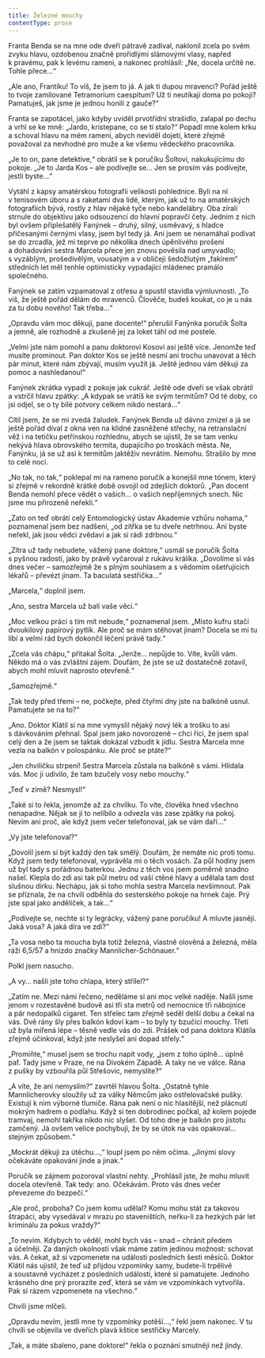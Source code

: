 ```yaml
---
title: Železné mouchy
contentType: prose
---
```


<section>

Franta Benda se na mne ode dveří pátravě zadíval, naklonil zcela po svém zvyku hlavu, ozdobenou značně prořídlými slámovými vlasy, napřed k pravému, pak k levému rameni, a nakonec prohlásil: „Ne, docela určitě ne. Tohle přece…“

„Ale ano, Frantíku! To víš, že jsem to já. A jak ti dupou mravenci? Pořád ještě to tvoje zamilované Tetramorium caespitum? Už ti neutíkají doma po pokoji? Pamatuješ, jak jsme je jednou honili z gauče?“

Franta se zapotácel, jako kdyby uviděl prvotřídní strašidlo, zalapal po dechu a vrhl se ke mně: „Jardo, kristepane, co se ti stalo?“ Popadl mne kolem krku a schoval hlavu na mém rameni, abych neviděl dojetí, které zřejmě považoval za nevhodné pro muže a ke všemu vědeckého pracovníka.

„Je to on, pane detektive,“ obrátil se k poručíku Šoltovi, nakukujícímu do pokoje. „Je to Jarda Kos – ale podívejte se… Jen se prosím vás podívejte, jestli byste…“

Vytáhl z kapsy amatérskou fotografii velikosti pohlednice. Byli na ní v tenisovém úboru a s raketami dva lidé, kterým, jak už to na amatérských fotografiích bývá, rostly z hlav nějaké tyče nebo kandelábry. Oba zírali strnule do objektivu jako odsouzenci do hlavní popravčí čety. Jedním z nich byl ovšem připlešatělý Fanýnek – druhý, silný, usměvavý, s hladce přičesanými černými vlasy, jsem byl tedy já. Ani jsem se nenamáhal podívat se do zrcadla, jež mi teprve po několika dnech úpěnlivého prošení a dohadování sestra Marcela přece jen znovu pověsila nad umyvadlo; s vyzáblým, prošedivělým, vousatým a v obličeji šedožlutým „fakírem“ středních let měl tenhle optimisticky vypadající mládenec pramálo společného.

Fanýnek se zatím vzpamatoval z otřesu a spustil stavidla výmluvnosti. „To víš, že ještě pořád dělám do mravenců. Člověče, budeš koukat, co je u nás za tu dobu nového! Tak třeba…“

„Opravdu vám moc děkuji, pane docente!“ přerušil Fanýnka poručík Šolta a jemně, ale rozhodně a zkušeně jej za loket táhl od mé postele.

„Velmi jste nám pomohl a panu doktorovi Kosovi asi ještě více. Jenomže teď musíte prominout. Pan doktor Kos se ještě nesmí ani trochu unavovat a těch pár minut, které nám zbývají, musím využít já. Ještě jednou vám děkuji za pomoc a nashledanou!“

Fanýnek zkrátka vypadl z pokoje jak cukrář. Ještě ode dveří se však obrátil a vstrčil hlavu zpátky: „A kdypak se vrátíš ke svým termitům? Od té doby, co jsi odjel, se o ty bílé potvory celkem nikdo nestará…“

Cítil jsem, že se mi zvedá žaludek. Fanýnek Benda už dávno zmizel a já se ještě pořád díval z okna ven na klidné zasněžené střechy, na retranslační věž i na tetičku petřínskou rozhlednu, abych se ujistil, že se tam venku nekývá hlava obrovského termita, dupajícího po troskách města. Ne, Fanýnku, já se už asi k termitům jaktěživ nevrátím. Nemohu. Strašilo by mne to celé noci.

„No tak, no tak,“ poklepal mi na rameno poručík a konejšil mne tónem, který si zřejmě v rekordně krátké době osvojil od zdejších doktorů. „Pan docent Benda nemohl přece vědět o vašich… o vašich nepříjemných snech. Nic jsme mu přirozeně neřekli.“

„Zato on teď obrátí celý Entomologický ústav Akademie vzhůru nohama,“ poznamenal jsem bez nadšení, „od zítřka se tu dveře netrhnou. Ani byste neřekl, jak jsou vědci zvědaví a jak si rádi zdrbnou.“

„Zítra už tady nebudete, vážený pane doktore,“ usmál se poručík Šolta s pyšnou radostí, jako by právě vyčaroval z rukávu králíka. „Dovolíme si vás dnes večer – samozřejmě že s plným souhlasem a s vědomím ošetřujících lékařů – převézt jinam. Ta baculatá sestřička…“

„Marcela,“ doplnil jsem.

„Ano, sestra Marcela už balí vaše věci.“

„Moc velkou práci s tím mít nebude,“ poznamenal jsem. „Místo kufru stačí dvoukilový papírový pytlík. Ale proč se mám stěhovat jinam? Docela se mi tu líbí a velmi rád bych dokončil léčení právě tady.“

„Zcela vás chápu,“ přitakal Šolta. „Jenže… nepůjde to. Víte, kvůli vám. Někdo má o vás zvláštní zájem. Doufám, že jste se už dostatečně zotavil, abych mohl mluvit naprosto otevřeně.“

„Samozřejmě.“

„Tak tedy před třemi – ne, počkejte, před čtyřmi dny jste na balkóně usnul. Pamatujete se na to?“

„Ano. Doktor Klátil si na mne vymyslil nějaký nový lék a trošku to asi s dávkováním přehnal. Spal jsem jako novorozeně – chci říci, že jsem spal celý den a že jsem se taktak dokázal vzbudit k jídlu. Sestra Marcela mne vezla na balkón v polospánku. Ale proč se ptáte?“

„Jen chviličku strpení! Sestra Marcela zůstala na balkóně s vámi. Hlídala vás. Moc ji udivilo, že tam bzučely vosy nebo mouchy.“

„Teď v zimě? Nesmysl!“

„Také si to řekla, jenomže až za chvilku. To víte, člověka hned všechno nenapadne. Nějak se jí to nelíbilo a odvezla vás zase zpátky na pokoj. Nevím ani proč, ale když jsem večer telefonoval, jak se vám daří…“

„Vy jste telefonoval?“

„Dovolil jsem si být každý den tak smělý. Doufám, že nemáte nic proti tomu. Když jsem tedy telefonoval, vyprávěla mi o těch vosách. Za půl hodiny jsem už byl tady s pořádnou baterkou. Jednu z těch vos jsem poměrně snadno našel. Klepla do zdi asi tak půl metru od vaší ctěné hlavy a udělala tam dost slušnou dírku. Nechápu, jak si toho mohla sestra Marcela nevšimnout. Pak se přiznala, že na chvíli odběhla do sesterského pokoje na hrnek čaje. Prý jste spal jako andělíček, a tak…“

„Podívejte se, nechte si ty legrácky, vážený pane poručíku! A mluvte jasněji. Jaká vosa? A jaká díra ve zdi?“

„Ta vosa nebo ta moucha byla totiž železná, vlastně olověná a železná, měla ráži 6,5/57 a hnízdo značky Mannlicher-Schönauer.“

Polkl jsem nasucho.

„A vy… našli jste toho chlapa, který střílel?“

„Zatím ne. Mezi námi řečeno, neděláme si ani moc velké naděje. Našli jsme jenom v rozestavěné budově asi tři sta metrů od nemocnice tři nábojnice a pár nedopalků cigaret. Ten střelec tam zřejmě seděl delší dobu a čekal na vás. Dvě rány šly přes balkón kdoví kam – to byly ty bzučící mouchy. Třetí už byla mířená lépe – těsně vedle vás do zdi. Prášek od pana doktora Klátila zřejmě účinkoval, když jste neslyšel ani dopad střely.“

„Promiňte,“ musel jsem se trochu napít vody, „jsem z toho úplně… úplně paf. Tady jsme v Praze, ne na Divokém Západě. A taky ne ve válce. Rána z pušky by vzbouřila půl Střešovic, nemyslíte?“

„A víte, že ani nemyslím?“ zavrtěl hlavou Šolta. „Ostatně tyhle Mannlicherovky sloužily už za války Němcům jako ostřelovačské pušky. Existují k nim výborné tlumiče. Rána pak není o nic hlasitější, než plácnutí mokrým hadrem o podlahu. Když si ten dobrodinec počkal, až kolem pojede tramvaj, nemohl takřka nikdo nic slyšet. Od toho dne je balkón pro jistotu zamčený. Já ovšem velice pochybuji, že by se útok na vás opakoval… stejným způsobem.“

„Mockrát děkuji za útěchu…,“ loupl jsem po něm očima. „Jinými slovy očekáváte opakování jinde a jinak.“

Poručík se zájmem pozoroval vlastní nehty. „Prohlásil jste, že mohu mluvit docela otevřeně. Tak tedy: ano. Očekávám. Proto vás dnes večer převezeme do bezpečí.“

„Ale proč, proboha? Co jsem komu udělal? Komu mohu stát za takovou štrapáci, aby vysedával v mrazu po staveništích, neřku-li za hezkých pár let kriminálu za pokus vraždy?“

„To nevím. Kdybych to věděl, mohl bych vás – snad – chránit předem a účelněji. Za daných okolností však máme zatím jedinou možnost: schovat vás. A čekat, až si vzpomenete na události posledních šesti měsíců. Doktor Klátil nás ujistil, že teď už přijdou vzpomínky samy, budete-li trpělivě a soustavně vycházet z posledních událostí, které si pamatujete. Jednoho krásného dne prý prorazíte zeď, která se vám ve vzpomínkách vytvořila. Pak si rázem vzpomenete na všechno.“

Chvíli jsme mlčeli.

„Opravdu nevím, jestli mne ty vzpomínky potěší…,“ řekl jsem nakonec. V tu chvíli se objevila ve dveřích plavá kštice sestřičky Marcely.

„Tak, a máte sbaleno, pane doktore!“ řekla o poznání smutněji než jindy.

</section>
